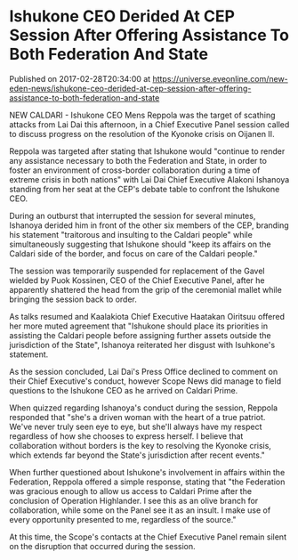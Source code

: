 # Ishukone CEO Derided At CEP Session After Offering Assistance To Both Federation And State
Published on 2017-02-28T20:34:00 at https://universe.eveonline.com/new-eden-news/ishukone-ceo-derided-at-cep-session-after-offering-assistance-to-both-federation-and-state

NEW CALDARI - Ishukone CEO Mens Reppola was the target of scathing attacks from Lai Dai this afternoon, in a Chief Executive Panel session called to discuss progress on the resolution of the Kyonoke crisis on Oijanen II.

Reppola was targeted after stating that Ishukone would "continue to render any assistance necessary to both the Federation and State, in order to foster an environment of cross-border collaboration during a time of extreme crisis in both nations" with Lai Dai Chief Executive Alakoni Ishanoya standing from her seat at the CEP's debate table to confront the Ishukone CEO.

During an outburst that interrupted the session for several minutes, Ishanoya derided him in front of the other six members of the CEP, branding his statement "traitorous and insulting to the Caldari people" while simultaneously suggesting that Ishukone should "keep its affairs on the Caldari side of the border, and focus on care of the Caldari people."

The session was temporarily suspended for replacement of the Gavel wielded by Puok Kossinen, CEO of the Chief Executive Panel, after he apparently shattered the head from the grip of the ceremonial mallet while bringing the session back to order.

As talks resumed and Kaalakiota Chief Executive Haatakan Oiritsuu offered her more muted agreement that "Ishukone should place its priorities in assisting the Caldari people before assigning further assets outside the jurisdiction of the State", Ishanoya reiterated her disgust with Isuhkone's statement.

As the session concluded, Lai Dai's Press Office declined to comment on their Chief Executive's conduct, however Scope News did manage to field questions to the Ishukone CEO as he arrived on Caldari Prime.

When quizzed regarding Ishanoya's conduct during the session, Reppola responded that "she's a driven woman with the heart of a true patriot. We've never truly seen eye to eye, but she'll always have my respect regardless of how she chooses to express herself. I believe that collaboration without borders is the key to resolving the Kyonoke crisis, which extends far beyond the State's jurisdiction after recent events."

When further questioned about Ishukone's involvement in affairs within the Federation, Reppola offered a simple response, stating that "the Federation was gracious enough to allow us access to Caldari Prime after the conclusion of Operation Highlander. I see this as an olive branch for collaboration, while some on the Panel see it as an insult. I make use of every opportunity presented to me, regardless of the source."

At this time, the Scope's contacts at the Chief Executive Panel remain silent on the disruption that occurred during the session.
